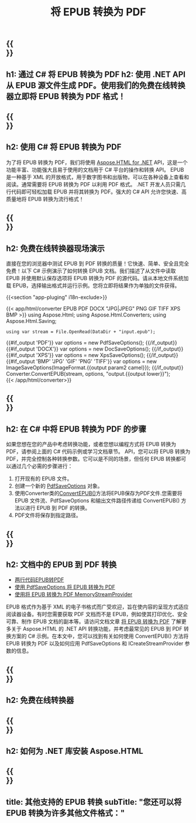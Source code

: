 ﻿---
translation: true
template: /templates/_template-conversion-child.md
title: 将 EPUB 转换为 PDF
description: EPUB 到 PDF C# 转换的示例代码。在 ASP.NET 或任何 .NET 应用程序中轻松使用转换器 API。免费试用在线 EPUB 到 PDF 转换器！
url: /net/conversion/epub-to-pdf/
family: html
platformtag: net
feature: conversion
informat: EPUB
outformat: PDF
otherformats: DOCX XPS GIF JPEG PNG TIFF BMP
---

{{<section banner>}}
---
h1: 通过 C# 将 EPUB 转换为 PDF
h2: 使用 .NET API 从 EPUB 源文件生成 PDF。使用我们的免费在线转换器立即将 EPUB 转换为 PDF 格式！
---

{{<section overview>}}
---
h2: 使用 C# 将 EPUB 转换为 PDF
---

为了将 EPUB 转换为 PDF，我们将使用 [Aspose.HTML for .NET](https://products.aspose.com/html/net/) API，这是一个功能丰富、功能强大且易于使用的文档用于 C# 平台的操作和转换 API。 EPUB 是一种基于 XML 的开放格式，用于数字图书和出版物，可以在各种设备上查看和阅读。通常需要将 EPUB 转换为 PDF 以利用 PDF 格式。 .NET 开发人员只需几行代码即可轻松加载 EPUB 并将其转换为 PDF。强大的 C# API 允许您快速、高质量地将 EPUB 转换为流行格式！

{{<section demos>}}
---
h2: 免费在线转换器现场演示
---

直接在您的浏览器中测试 EPUB 到 PDF 转换的质量！它快速、简单、安全且完全免费！以下 C# 示例演示了如何转换 EPUB 文档。我们描述了从文件中读取 EPUB 并使用默认保存选项将 EPUB 转换为 PDF 的源代码。请从本地文件系统加载 EPUB，选择输出格式并运行示例。您将立即将结果作为单独的文件获得。

{{<section "app-pluging" i18n-exclude>}}

{{< app/html/converter EPUB PDF DOCX "JPG|JPEG" PNG GIF TIFF XPS BMP >}}
using Aspose.Html;
using Aspose.Html.Converters;
using Aspose.Html.Saving;

    using var stream = File.OpenRead(DataDir + "input.epub");
{{#if_output 'PDF'}}
    var options = new PdfSaveOptions();
{{/if_output}}
{{#if_output 'DOCX'}}
    var options = new DocSaveOptions();
{{/if_output}}
{{#if_output 'XPS'}}
    var options = new XpsSaveOptions();
{{/if_output}}
{{#if_output 'BMP' 'JPG' 'GIF' 'PNG' 'TIFF'}}
    var options = new ImageSaveOptions(ImageFormat.{{output param2 camel}});
{{/if_output}}
    Converter.ConvertEPUB(stream, options, "output.{{output lower}}");   
{{< /app/html/converter>}}


{{<section steps>}}
---
h2: 在 C# 中将 EPUB 转换为 PDF 的步骤
---

如果您想在您的产品中考虑转换功能，或者您想以编程方式将 EPUB 转换为 PDF，请参阅上面的 C# 代码示例或学习文档章节。 API，您可以将 EPUB 转换为 PDF，并完全控制各种转换参数。它可以是不同的场景，但任何 EPUB 转换都可以通过几个必需的步骤进行：

1. 打开现有的 EPUB 文件。
1. 创建一个新的 [PdfSaveOptions](https://reference.aspose.com/html/net/aspose.html.saving/pdfsaveoptions) 对象。
1. 使用Converter类的[ConvertEPUB()](https://reference.aspose.com/html/net/aspose.html.converters.converter/convertepub/methods/27)方法将EPUB保存为PDF文件.您需要将 EPUB 文件流、PdfSaveOptions 和输出文件路径传递给 ConvertEPUB() 方法以进行 EPUB 到 PDF 的转换。
1. PDF文件将保存到指定路径。




{{<section documentation>}}
---
h2: 文档中的 EPUB 到 PDF 转换
---

  - <a href="https://docs.aspose.com/html/net/converting-between-formats/epub-to-pdf/#epub-to-pdf-by-two-lines-of-code" target="_blank">两行代码EPUB转PDF</a>
  - <a href="https://docs.aspose.com/html/net/converting-between-formats/epub-to-pdf/#convert-epub-to-pdf-using-pdfsaveoptions" target="_blank" >使用 PdfSaveOptions 将 EPUB 转换为 PDF</a>
  - <a href="https://docs.aspose.com/html/net/converting-between-formats/epub-to-pdf/#output-stream-providers" target="_blank">使用将 EPUB 转换为 PDF MemoryStreamProvider</a>

EPUB 格式作为基于 XML 的电子书格式而广受欢迎，旨在使内容的呈现方式适应阅读器设备。有时您需要获取 PDF 文档而不是 EPUB，例如使其打印优化、安全可靠、制作 EPUB 文档的副本等。请访问文档文章 [将 EPUB 转换为 PDF](https://docs.aspose.com/html/net/converting-between-formats/epub-to-pdf/) 了解更多关于 Aspose.HTML 的 .NET API 转换功能，并考虑最常见的 EPUB 到 PDF 转换方案的 C# 示例。在本文中，您可以找到有关如何使用 ConvertEPUB() 方法将 EPUB 转换为 PDF 以及如何应用 PdfSaveOptions 和 ICreateStreamProvider 参数的信息。

{{<section online-converters>}}
---
h2: 免费在线转换器
---

{{<section get-started>}}
---
h2: 如何为 .NET 库安装 Aspose.HTML
---

{{<section other-conversions>}}
---
title: 其他支持的 EPUB 转换
subTitle: "您还可以将 EPUB 转换为许多其他文件格式："
---
